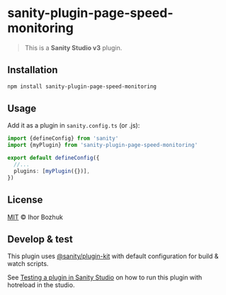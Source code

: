 # sanity-plugin-page-speed-monitoring

> This is a **Sanity Studio v3** plugin.

## Installation

```sh
npm install sanity-plugin-page-speed-monitoring
```

## Usage

Add it as a plugin in `sanity.config.ts` (or .js):

```ts
import {defineConfig} from 'sanity'
import {myPlugin} from 'sanity-plugin-page-speed-monitoring'

export default defineConfig({
  //...
  plugins: [myPlugin({})],
})
```

## License

[MIT](LICENSE) © Ihor Bozhuk

## Develop & test

This plugin uses [@sanity/plugin-kit](https://github.com/sanity-io/plugin-kit)
with default configuration for build & watch scripts.

See [Testing a plugin in Sanity Studio](https://github.com/sanity-io/plugin-kit#testing-a-plugin-in-sanity-studio)
on how to run this plugin with hotreload in the studio.
